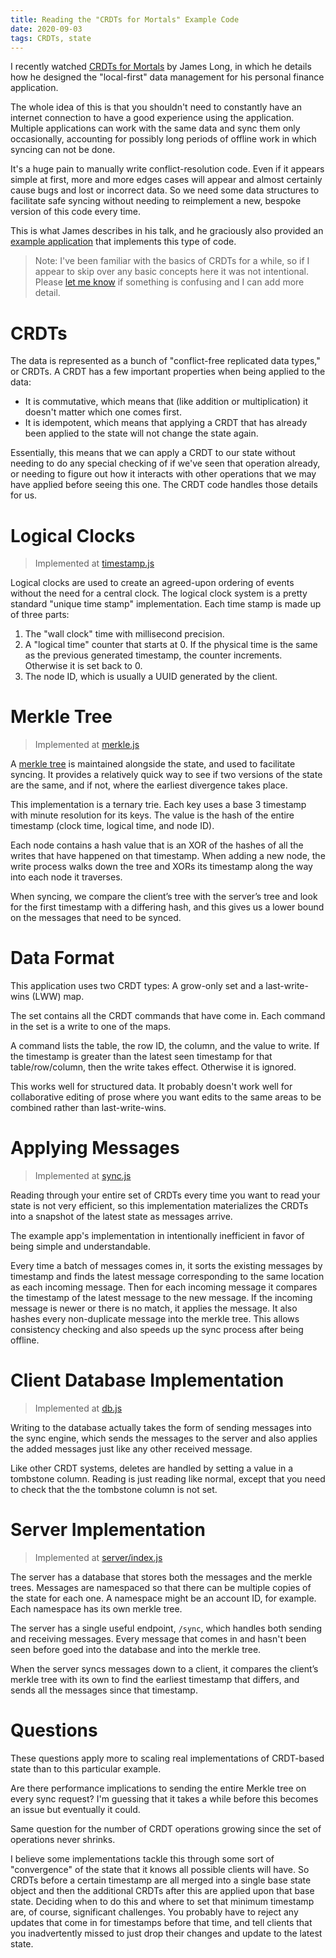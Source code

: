 ```yaml
---
title: Reading the "CRDTs for Mortals" Example Code
date: 2020-09-03
tags: CRDTs, state
---
```


I recently watched [CRDTs for Mortals](https://www.dotconferences.com/2019/12/james-long-crdts-for-mortals) by James Long, in which he details how he designed the "local-first" data management for his personal finance application.

The whole idea of this is that you shouldn't need to constantly have an internet connection to have a good experience using the application. Multiple applications can work with the same data and sync them only occasionally, accounting for possibly long periods of offline work in which syncing can not be done.

It's a huge pain to manually write conflict-resolution code. Even if it appears simple at first, more and more edges cases will appear and almost certainly cause bugs and lost or incorrect data. So we need some data structures to facilitate safe syncing without needing to reimplement a new, bespoke version of this code every time.

This is what James describes in his talk, and he graciously also provided an [example application](https://github.com/jlongster/crdt-example-app/) that implements this type of code.

> Note: I've been familiar with the basics of CRDTs for a while, so if I appear to skip over any basic concepts here it was not intentional. Please [let me know](https://www.twitter.com/dimfeld) if something is confusing and I can add more detail.

# CRDTs

The data is represented as a bunch of "conflict-free replicated data types," or CRDTs. A CRDT has a few important properties when being applied to the data:

- It is commutative, which means that (like addition or multiplication) it doesn't matter which one comes first.
- It is idempotent, which means that applying a CRDT that has already been applied to the state will not change the state again.

Essentially, this means that we can apply a CRDT to our state without needing to do any special checking of if we've seen that operation already, or needing to figure out how it interacts with other operations that we may have applied before seeing this one. The CRDT code handles those details for us.

# Logical Clocks

> Implemented at [timestamp.js](https://github.com/jlongster/crdt-example-app/blob/master/shared/timestamp.js)

Logical clocks are used to create an agreed-upon ordering of events without the need for a central clock. The logical clock system is a pretty standard "unique time stamp" implementation. Each time stamp is made up of three parts:

1. The "wall clock" time with millisecond precision.
2. A "logical time" counter that starts at 0. If the physical time is the same as the previous generated timestamp, the counter increments. Otherwise it is set back to 0.
3. The node ID, which is usually a UUID generated by the client.

# Merkle Tree

> Implemented at [merkle.js](https://github.com/jlongster/crdt-example-app/blob/master/shared/merkle.js)

A [merkle tree](https://en.wikipedia.org/wiki/Merkle_tree) is maintained alongside the state, and used to facilitate syncing. It provides a relatively quick way to see if two versions of the state are the same, and if not, where the earliest divergence takes place.

This implementation is a ternary trie. Each key uses a base 3 timestamp with minute resolution for its keys. The value is the hash of the entire timestamp (clock time, logical time, and node ID).

Each node contains a hash value that is an XOR of the hashes of all the writes that have happened on that timestamp. When adding a new node, the write process walks down the tree and XORs its timestamp along the way into each node it traverses.

When syncing, we compare the client’s tree with the server’s tree and look for the first timestamp with a differing hash, and this gives us a lower bound on the messages that need to be synced.

# Data Format

This application uses two CRDT types: A grow-only set and a last-write-wins (LWW) map.

The set contains all the CRDT commands that have come in. Each command in the set is a write to one of the maps.

A command lists the table, the row ID, the column, and the value to write. If the timestamp is greater than the latest seen timestamp for that table/row/column, then the write takes effect. Otherwise it is ignored.

This works well for structured data. It probably doesn't work well for collaborative editing of prose where you want edits to the same areas to be combined rather than last-write-wins.

# Applying Messages

> Implemented at [sync.js](https://github.com/jlongster/crdt-example-app/blob/3acd31069db65607bacd88a71c89fb43e53b6ec8/client/sync.js#L70)

Reading through your entire set of CRDTs every time you want to read your state is not very efficient, so this implementation materializes the CRDTs into a snapshot of the latest state as messages arrive.

The example app's implementation in intentionally inefficient in favor of being simple and understandable.

Every time a batch of messages comes in, it sorts the existing messages by timestamp and finds the latest message corresponding to the same location as each incoming message.
Then for each incoming message it compares the timestamp of the latest message to the new message. If the incoming message is newer or there is no match, it applies the message.
It also hashes every non-duplicate message into the merkle tree. This allows consistency checking and also speeds up the sync process after being offline.

# Client Database Implementation

> Implemented at [db.js](https://github.com/jlongster/crdt-example-app/blob/master/client/db.js)

Writing to the database actually takes the form of sending messages into the sync engine, which sends the messages to the server and also applies the added messages just like any other received message.

Like other CRDT systems, deletes are handled by setting a value in a tombstone column. Reading is just reading like normal, except that you need to check that the the tombstone column is not set.

# Server Implementation

> Implemented at [server/index.js](https://github.com/jlongster/crdt-example-app/blob/3acd31069db65607bacd88a71c89fb43e53b6ec8/server/index.js#L97)

The server has a database that stores both the messages and the merkle trees. Messages are namespaced so that there can be multiple copies of the state for each one. A namespace might be an account ID, for example. Each namespace has its own merkle tree.

The server has a single useful endpoint, `/sync`, which handles both sending and receiving messages. Every message that comes in and hasn't been seen before goed into the database and into the merkle tree.

When the server syncs messages down to a client, it compares the client’s merkle tree with its own to find the earliest timestamp that differs, and sends all the messages since that timestamp.

# Questions

These questions apply more to scaling real implementations of CRDT-based state than to this particular example.

Are there performance implications to sending the entire Merkle tree on every sync request? I'm guessing that it takes a while before this becomes an issue but eventually it could.

Same question for the number of CRDT operations growing since the set of operations never shrinks.

I believe some implementations tackle this through some sort of "convergence" of the state that it knows all possible clients will have. So CRDTs before a certain timestamp are all merged into a single base state object and then the additional CRDTs after this are applied upon that base state.
Deciding when to do this and where to set that minimum timestamp are, of course, significant challenges. You probably have to reject any updates that come in for timestamps before that time, and tell clients that you inadvertently missed to just drop their changes and update to the latest state.

